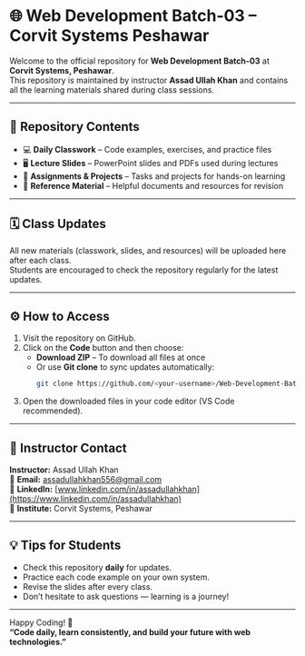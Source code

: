 # 🌐 Web Development Batch-03 – Corvit Systems Peshawar

Welcome to the official repository for **Web Development Batch-03** at **Corvit Systems, Peshawar**.  
This repository is maintained by instructor **Assad Ullah Khan** and contains all the learning materials shared during class sessions.

---

## 📂 Repository Contents

- 💻 **Daily Classwork** – Code examples, exercises, and practice files
- 🖥️ **Lecture Slides** – PowerPoint slides and PDFs used during lectures
- 🧾 **Assignments & Projects** – Tasks and projects for hands-on learning
- 📘 **Reference Material** – Helpful documents and resources for revision

---

## 🗓️ Class Updates

All new materials (classwork, slides, and resources) will be uploaded here after each class.  
Students are encouraged to check the repository regularly for the latest updates.

---

## ⚙️ How to Access

1. Visit the repository on GitHub.
2. Click on the **Code** button and then choose:
   - **Download ZIP** – To download all files at once
   - Or use **Git clone** to sync updates automatically:
     ```bash
     git clone https://github.com/<your-username>/Web-Development-Batch-03-Corvit-Systems-Peshawar.git
     ```
3. Open the downloaded files in your code editor (VS Code recommended).

---

## 💬 Instructor Contact

**Instructor:** Assad Ullah Khan  
📧 **Email:** assadullahkhan556@gmail.com  
🔗 **LinkedIn:** [www.linkedin.com/in/assadullahkhan](https://www.linkedin.com/in/assadullahkhan)  
🏫 **Institute:** Corvit Systems, Peshawar

---

## 💡 Tips for Students

- Check this repository **daily** for updates.
- Practice each code example on your own system.
- Revise the slides after every class.
- Don’t hesitate to ask questions — learning is a journey!

---

Happy Coding! 🚀  
**“Code daily, learn consistently, and build your future with web technologies.”**
